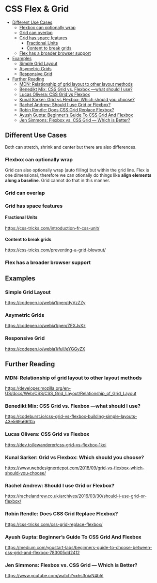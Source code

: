 # CSS Flex & Grid

<!-- @import "[TOC]" {cmd="toc" depthFrom=2 depthTo=6 orderedList=false} -->

<!-- code_chunk_output -->

- [Different Use Cases](#different-use-cases)
  - [Flexbox can optionally wrap](#flexbox-can-optionally-wrap)
  - [Grid can overlap](#grid-can-overlap)
  - [Grid has space features](#grid-has-space-features)
    - [Fractional Units](#fractional-units)
    - [Content to break grids](#content-to-break-grids)
  - [Flex has a broader browser support](#flex-has-a-broader-browser-support)
- [Examples](#examples)
  - [Simple Grid Layout](#simple-grid-layout)
  - [Asymetric Grids](#asymetric-grids)
  - [Responsive Grid](#responsive-grid)
- [Further Reading](#further-reading)
  - [MDN: Relationship of grid layout to other layout methods](#mdn-relationship-of-grid-layout-to-other-layout-methods)
  - [Benedikt Mix: CSS Grid vs. Flexbox —what should I use?](#benedikt-mix-css-grid-vs-flexbox-what-should-i-use)
  - [Lucas Olivera: CSS Grid vs Flexbox](#lucas-olivera-css-grid-vs-flexbox)
  - [Kunal Sarker: Grid vs Flexbox: Which should you choose?](#kunal-sarker-grid-vs-flexbox-which-should-you-choose)
  - [Rachel Andrew: Should I use Grid or Flexbox?](#rachel-andrew-should-i-use-grid-or-flexbox)
  - [Robin Rendle: Does CSS Grid Replace Flexbox?](#robin-rendle-does-css-grid-replace-flexbox)
  - [Ayush Gupta: Beginner’s Guide To CSS Grid And Flexbox](#ayush-gupta-beginners-guide-to-css-grid-and-flexbox)
  - [Jen Simmons: Flexbox vs. CSS Grid — Which is Better?](#jen-simmons-flexbox-vs-css-grid-which-is-better)

<!-- /code_chunk_output -->

## Different Use Cases

Both can stretch, shrink and center but there are also differences.

### Flexbox can optionally wrap

Grid can also optionally wrap (auto filling) but within the grid
line. Flex is one dimensional, therefore we can otionally do things
like **align elements along a baseline**. Grid cannot do that in
this manner.

### Grid can overlap

### Grid has space features

#### Fractional Units

<https://css-tricks.com/introduction-fr-css-unit/>

#### Content to break grids

<https://css-tricks.com/preventing-a-grid-blowout/>

### Flex has a broader browser support

## Examples

### Simple Grid Layout

<https://codepen.io/webia1/pen/dyVzZZy>

### Asymetric Grids

<https://codepen.io/webia1/pen/ZEXJvXz>

### Responsive Grid

<https://codepen.io/webia1/full/eYGGyZX>

## Further Reading

### MDN: Relationship of grid layout to other layout methods

https://developer.mozilla.org/en-US/docs/Web/CSS/CSS_Grid_Layout/Relationship_of_Grid_Layout

### Benedikt Mix: CSS Grid vs. Flexbox —what should I use?

<https://codeburst.io/css-grid-vs-flexbox-building-simple-layouts-43e569a66f0a>

### Lucas Olivera: CSS Grid vs Flexbox

<https://dev.to/lewanderer/css-grid-vs-flexbox-1koi>

### Kunal Sarker: Grid vs Flexbox: Which should you choose?

<https://www.webdesignerdepot.com/2018/09/grid-vs-flexbox-which-should-you-choose/>

### Rachel Andrew: Should I use Grid or Flexbox?

<https://rachelandrew.co.uk/archives/2016/03/30/should-i-use-grid-or-flexbox/>

### Robin Rendle: Does CSS Grid Replace Flexbox?

<https://css-tricks.com/css-grid-replace-flexbox/>

### Ayush Gupta: Beginner’s Guide To CSS Grid And Flexbox

https://medium.com/youstart-labs/beginners-guide-to-choose-between-css-grid-and-flexbox-783005dd2412

### Jen Simmons: Flexbox vs. CSS Grid — Which is Better?

<https://www.youtube.com/watch?v=hs3piaN4b5I>
